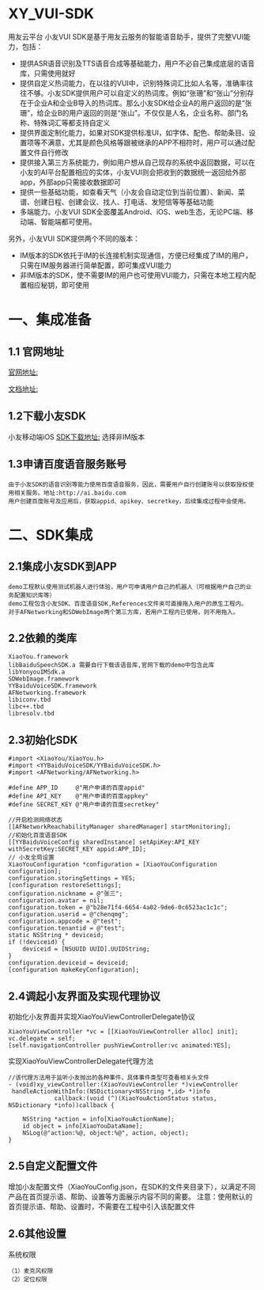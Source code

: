# XY_VUI-SDK
用友云平台 小友VUI SDK是基于用友云服务的智能语音助手，提供了完整VUI能力，包括：

+ 提供ASR语音识别及TTS语音合成等基础能力，用户不必自己集成底层的语音库，只需使用就好
+ 提供自定义热词能力，在以往的VUI中，识别特殊词汇比如人名等，准确率往往不够。小友SDK提供用户可以自定义的热词库。例如“张珊”和“张山”分别存在于企业A和企业B导入的热词库。那么小友SDK给企业A的用户返回的是“张珊”，给企业B的用户返回的则是“张山”。不仅仅是人名，企业名称、部门名称、特殊词汇等都支持自定义
+ 提供界面定制化能力，如果对SDK提供标准UI，如字体、配色、帮助条目、设置项等不满意，尤其是颜色风格等跟被继承的APP不相符时，用户可以通过配置文件自行修改
+ 提供接入第三方系统能力，例如用户想从自己现存的系统中返回数据，可以在小友的AI平台配置相应的实体，小友VUI则会把收到的数据统一返回给外部app，外部app只需接收数据即可
+ 提供一些基础功能，如查看天气（小友会自动定位到当前位置）、新闻、菜谱、创建日程、创建会议、找人、打电话、发短信等等基础功能
+ 多端能力。小友VUI SDK全面覆盖Android、iOS、web生态，无论PC端、移动端、智能端都可使用。

另外，小友VUI SDK提供两个不同的版本：
+ IM版本的SDK依托于IM的长连接机制实现通信，方便已经集成了IM的用户，只需在IM服务器进行简单配置，即可集成VUI能力
+ 非IM版本的SDK，使不需要IM的用户也可使用VUI能力，只需在本地工程内配置相应秘钥，即可使用
# 一、集成准备
## 1.1 官网地址
   [官网地址:](https://iuap.yonyoucloud.com)
   
   [文档地址:](https://iuap.yonyoucloud.com/doc/instantmessaging.html#/md-build/exclusive_cloud_instantmessaging/articles/product/6-/xiaoyou/ios/小友集成文档IM版.md?key=小友集成文档IOSIM版)
## 1.2下载小友SDK
   小友移动端iOS [SDK下载地址:](https://iuap.yonyoucloud.com/doc/instantmessaging.html#/md-build/exclusive_cloud_instantmessaging/articles/product/11-/download.md?key=相关下载) 选择非IM版本
## 1.3申请百度语音服务账号
	由于小友SDK的语音识别等能力使用百度语音服务，因此，需要用户自行创建账号以获取授权使用相关服务。地址:http://ai.baidu.com
	用户创建百度账号及应用后，获取appid、apikey、secretkey，后续集成过程中会使用。
# 二、SDK集成
## 2.1集成小友SDK到APP
	demo工程默认使用测试机器人进行体验，用户可申请用户自己的机器人（可根据用户自己的业务配置知识库等）
	demo工程包含小友SDK、百度语音SDK,References文件夹可直接拖入用户的原生工程内。
	对于AFNetworking和SDWebImage两个第三方库，若用户工程内已使用，则不用拖入。
## 2.2依赖的类库
	XiaoYou.framework
	libBaiduSpeechSDK.a 需要自行下载该语音库,官网下载的demo中包含此库
	libYonyouIMSdk.a
	SDWebImage.framework
	YYBaiduVoiceSDK.framework
	AFNetworking.framework
	libiconv.tbd
	libc++.tbd
	libresolv.tbd
## 2.3初始化SDK
	#import <XiaoYou/XiaoYou.h>
	#import <YYBaiduVoiceSDK/YYBaiduVoiceSDK.h>
	#import <AFNetworking/AFNetworking.h>
	
	#define APP_ID     @"用户申请的百度appid"
	#define API_KEY    @"用户申请的百度appkey"
	#define SECRET_KEY @"用户申请的百度secretkey"
	
	//开启检测网络状态
    [[AFNetworkReachabilityManager sharedManager] startMonitoring];
    //初始化百度语音SDK
    [[YYBaiduVoiceConfig sharedInstance] setApiKey:API_KEY withSecretKey:SECRET_KEY appid:APP_ID];
    // 小友全局设置
    XiaoYouConfiguration *configuration = [XiaoYouConfiguration configuration];
    configuration.storingSettings = YES;
    [configuration restoreSettings];
    configuration.nickname = @"张三";
    configuration.avatar = nil;
    configuration.token = @"b28e71f4-6654-4a02-9de6-0c6523ac1c1c";
    configuration.userid = @"chenqmg";
    configuration.appcode = @"test";
    configuration.tenantid = @"test";
    static NSString * deviceid;
    if (!deviceid) {
        deviceid = [NSUUID UUID].UUIDString;
    }
    configuration.deviceid = deviceid;
    [configuration makeKeyConfiguration]; 
## 2.4调起小友界面及实现代理协议
初始化小友界面并实现XiaoYouViewControllerDelegate协议
	
	XiaoYouViewController *vc = [[XiaoYouViewController alloc] init];
	vc.delegate = self;
	[self.navigationController pushViewController:vc animated:YES];

实现XiaoYouViewControllerDelegate代理方法

	//该代理方法用于监听小友抛出的各种事件，具体事件类型可查看相关头文件
	- (void)xy_viewController:(XiaoYouViewController *)viewController
     handleActionWithInfo:(NSDictionary<NSString *,id> *)info
                 callback:(void (^)(XiaoYouActionStatus status, NSDictionary *info))callback {
    
    	NSString *action = info[XiaoYouActionName];
    	id object = info[XiaoYouDataName];
    	NSLog(@"action:%@, object:%@", action, object);
	}

## 2.5自定义配置文件
增加小友配置文件（XiaoYouConfig.json，在SDK的文件夹目录下），以满足不同产品在首页提示语、帮助、设置等方面展示内容不同的需要。
注意：使用默认的首页提示语、帮助、设置时，不需要在工程中引入该配置文件
## 2.6其他设置
系统权限

	（1）麦克风权限
	（2）定位权限
